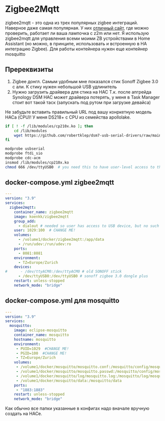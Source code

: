# Zigbee2Mqtt
zigbee2mqtt - это одна из трех популярных zigbee интеграций. Наверное даже самая популярная. У них [отличный сайт](https://www.zigbee2mqtt.io/), где можно проверить, работает ли ваша лампочка с z2m или нет.
Я использую zigbee2mqtt для управления всеми моими ZB устройствами в Home Assistant (но можно, в принципе, использовать и встроенную в HA интеграцию Zigbee).
Для работы контейнера нужен еще контейнер mosquitto

## Пререквизиты
1. Zigbee донгл. Самым удобным мне показался стик Sonoff Zigbee 3.0 с али. К стику нужен небольшой USB удлинитель
2. Нужно загрузить драйвера для стика на НАС
Т.к. после апгрейда Synology DSM НАС может драйвера потерять, у меня в Task Manager стоит вот такой таск (запускать под рутом при загрузке девайса)

Не забудьте вставить правильный URL под вашу конркетную модель НАСа (CPU)! У меня DS218+ c CPU из семейства apollolake. 

```bash
if [ ! -f /lib/modules/cp210x.ko ]; then
    cd /lib/modules
    wget https://github.com/robertklep/dsm7-usb-serial-drivers/raw/main/modules/apollolake/cp210x.ko # CHANGE ME!!!
fi

modprobe usbserial
modprobe ftdi_sio
modprobe cdc-acm
insmod /lib/modules/cp210x.ko
chmod 666 /dev/ttyUSB0  # you need this to have user-level access to the stick from docker
```

## docker-compose.yml zigbee2mqtt
```yml
---
version: "3.9"
services:
  zigbee2mqtt:
    container_name: zigbee2mqtt
    image: koenkk/zigbee2mqtt
    group_add:
      - dialout # needed so user has access to USB device, but no such group exists in DSM7.0, so you need to do "sudo chmod 0666 /dev/ttyUSB0"!
    user: 1029:100  # CHANGE ME!
    volumes:
      - /volume1/docker/zigbee2mqtt:/app/data
      - /run/udev:/run/udev:ro
    ports:
      - 8081:8081
    environment:
      - TZ=Europe/Zurich
    devices:
#      - /dev/ttyACM0:/dev/ttyACM0 # old SONOFF stick
      - /dev/ttyUSB0:/dev/ttyUSB0 # sonoff zigbee 3.0 dongle plus 
    restart: unless-stopped
    network_mode: "bridge"
```

## docker-compose.yml для mosquitto
```yml
---
version: "3.9"
services:
  mosquitto:
    image: eclipse-mosquitto
    container_name: mosquitto
    hostname: mosquitto
    environment:
     - PUID=1029  #CHANGE ME!
     - PGID=100  #CHANGE ME!
     - TZ=Europe/Zurich
    volumes:
     - /volume1/docker/mosquitto/mosquitto.conf:/mosquitto/config/mosquitto.conf:ro
     - /volume1/docker/mosquitto/mosquitto.passwd:/mosquitto/config/mosquitto.passwd  # do chmod 0666 on that file!
     - /volume1/docker/mosquitto/log/mosquitto.log:/mosquitto/log/mosquitto.log # do chmod 0666!
     - /volume1/docker/mosquitto/data:/mosquitto/data
    ports:
     - "1883:1883"
    restart: unless-stopped
    network_mode: "bridge"
```

Как обычно все папки указанные в конфигах надо вначале вручную создать на НАСе.
